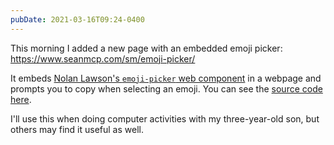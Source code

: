 ```yaml
---
pubDate: 2021-03-16T09:24-0400
---
```


This morning I added a new page with an embedded emoji picker: https://www.seanmcp.com/sm/emoji-picker/

It embeds [Nolan Lawson's `emoji-picker` web component](https://www.webcomponents.org/element/@@npm/emoji-picker-element) in a webpage and prompts you to copy when selecting an emoji. You can see the [source code here](https://github.com/SeanMcP/seanmcp.com/blob/master/src/sm/emoji-picker.njk).

I'll use this when doing computer activities with my three-year-old son, but others may find it useful as well.